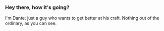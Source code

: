 ### Hey there, how it's going?  

I'm Dante; just a guy who wants to get better at his craft. Nothing out of the ordinary, as you can see.
